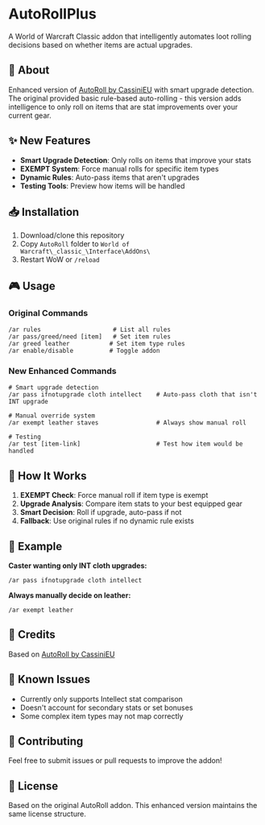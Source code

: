 # AutoRollPlus

A World of Warcraft Classic addon that intelligently automates loot rolling decisions based on whether items are actual upgrades.

## 🎯 About

Enhanced version of [AutoRoll by CassiniEU](https://www.curseforge.com/wow/addons/autoroll-classic) with smart upgrade detection. The original provided basic rule-based auto-rolling - this version adds intelligence to only roll on items that are stat improvements over your current gear.

## ✨ New Features

- **Smart Upgrade Detection**: Only rolls on items that improve your stats
- **EXEMPT System**: Force manual rolls for specific item types  
- **Dynamic Rules**: Auto-pass items that aren't upgrades
- **Testing Tools**: Preview how items will be handled

## 📥 Installation

1. Download/clone this repository
2. Copy `AutoRoll` folder to `World of Warcraft\_classic_\Interface\AddOns\`
3. Restart WoW or `/reload`

## 🎮 Usage

### Original Commands
```
/ar rules                    # List all rules
/ar pass/greed/need [item]   # Set item rules
/ar greed leather           # Set item type rules
/ar enable/disable          # Toggle addon
```

### New Enhanced Commands
```
# Smart upgrade detection
/ar pass ifnotupgrade cloth intellect    # Auto-pass cloth that isn't INT upgrade

# Manual override system  
/ar exempt leather staves                # Always show manual roll

# Testing
/ar test [item-link]                     # Test how item would be handled
```

## 🧠 How It Works

1. **EXEMPT Check**: Force manual roll if item type is exempt
2. **Upgrade Analysis**: Compare item stats to your best equipped gear
3. **Smart Decision**: Roll if upgrade, auto-pass if not
4. **Fallback**: Use original rules if no dynamic rule exists

## 🎯 Example

**Caster wanting only INT cloth upgrades:**
```
/ar pass ifnotupgrade cloth intellect
```

**Always manually decide on leather:**
```
/ar exempt leather
```

## 🙏 Credits

Based on [AutoRoll by CassiniEU](https://www.curseforge.com/wow/addons/autoroll-classic)

## 🐛 Known Issues

- Currently only supports Intellect stat comparison
- Doesn't account for secondary stats or set bonuses
- Some complex item types may not map correctly

## 🤝 Contributing

Feel free to submit issues or pull requests to improve the addon!

## 📄 License

Based on the original AutoRoll addon. This enhanced version maintains the same license structure. 